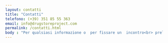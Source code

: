 ```yaml
---
layout: contatti
title: "Contatti"
telefono: (+39) 351 85 55 363
email: info@drugstoreproject.com
permalink: /contatti.html
body : "Per qualsiasi informazione o  per fissare un  incontro<br> preliminare senza impegno non esitare a contattarci!"
---
```



